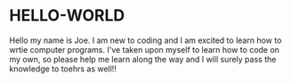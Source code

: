 # HELLO-WORLD



Hello my name is Joe. I am new to coding and I am excited to learn 
how to wrtie computer programs. I've taken upon myself to learn how 
to code on my own, so please help me learn along the way and I will
surely pass the knowledge to toehrs as well!!
